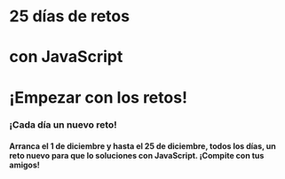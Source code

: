# 25 días de retos
# con JavaScript
# ¡Empezar con los retos!

### ¡Cada día un nuevo reto!
#### Arranca el 1 de diciembre y hasta el 25 de diciembre, todos los días, un reto nuevo para que lo soluciones con JavaScript. ¡Compite con tus amigos!